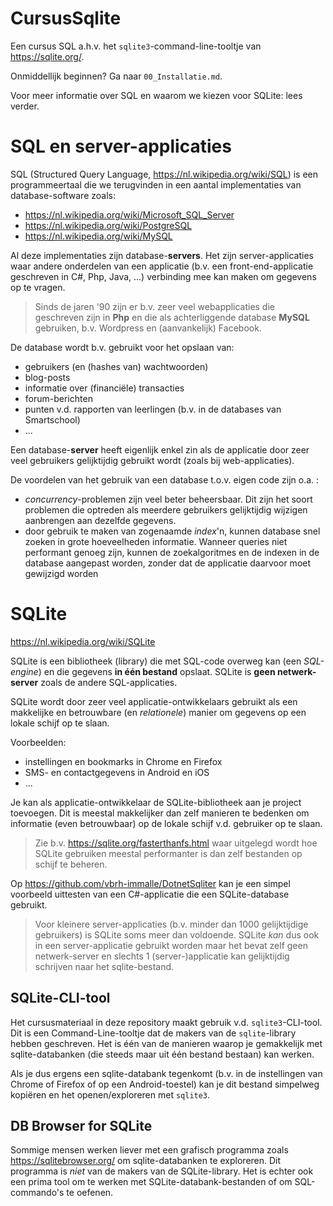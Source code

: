 # CursusSqlite

Een cursus SQL a.h.v. het `sqlite3`-command-line-tooltje van
https://sqlite.org/.

Onmiddellijk beginnen? Ga naar `00_Installatie.md`.

Voor meer informatie over SQL en waarom we kiezen voor SQLite: lees verder.

# SQL en server-applicaties

SQL (Structured Query Language, https://nl.wikipedia.org/wiki/SQL) is een
programmeertaal die we terugvinden in een aantal implementaties van
database-software zoals:

- https://nl.wikipedia.org/wiki/Microsoft_SQL_Server
- https://nl.wikipedia.org/wiki/PostgreSQL
- https://nl.wikipedia.org/wiki/MySQL

Al deze implementaties zijn database-**servers**. Het zijn server-applicaties
waar andere onderdelen van een applicatie (b.v. een front-end-applicatie
geschreven in C#, Php, Java, ...) verbinding mee kan maken om gegevens op te
vragen. 

> Sinds de jaren '90 zijn er b.v. zeer veel webapplicaties die geschreven zijn
> in **Php** en die als achterliggende database **MySQL** gebruiken, b.v.
> Wordpress en (aanvankelijk) Facebook.

 De database wordt b.v. gebruikt voor het opslaan van:

- gebruikers (en (hashes van) wachtwoorden)
- blog-posts
- informatie over (financiële) transacties
- forum-berichten
- punten v.d. rapporten van leerlingen (b.v. in de databases van Smartschool)
- ...

Een database-**server** heeft eigenlijk enkel zin als de applicatie door zeer
veel gebruikers gelijktijdig gebruikt wordt (zoals bij web-applicaties).

De voordelen van het gebruik van een database t.o.v. eigen code zijn o.a. :

- *concurrency*-problemen zijn veel beter beheersbaar. Dit zijn het soort
  problemen die optreden als meerdere gebruikers gelijktijdig wijzigen
  aanbrengen aan dezelfde gegevens.
- door gebruik te maken van zogenaamde *index*'n, kunnen database snel zoeken in
  grote hoeveelheden informatie. Wanneer queries niet performant genoeg zijn,
  kunnen de zoekalgoritmes en de indexen in de database aangepast worden, zonder
  dat de applicatie daarvoor moet gewijzigd worden

# SQLite

https://nl.wikipedia.org/wiki/SQLite

SQLite is een bibliotheek (library) die met SQL-code overweg kan (een
*SQL-engine*) en die gegevens **in één bestand** opslaat. SQLite is **geen
netwerk-server** zoals de andere SQL-applicaties. 

SQLite wordt door zeer veel applicatie-ontwikkelaars gebruikt als een makkelijke
en betrouwbare (en *relationele*) manier om gegevens op een lokale schijf op te
slaan. 

Voorbeelden:
- instellingen en bookmarks in Chrome en Firefox
- SMS- en contactgegevens in Android en iOS
- ...

Je kan als applicatie-ontwikkelaar de SQLite-bibliotheek aan je project
toevoegen. Dit is meestal makkelijker dan zelf manieren te bedenken om
informatie (even betrouwbaar) op de lokale schijf v.d. gebruiker op te slaan.

> Zie b.v. https://sqlite.org/fasterthanfs.html waar uitgelegd wordt hoe SQLite
> gebruiken meestal performanter is dan zelf bestanden op schijf te beheren.

Op https://github.com/vbrh-immalle/DotnetSqliter kan je een simpel voorbeeld
uittesten van een C#-applicatie die een SQLite-database gebruikt.

> Voor kleinere server-applicaties (b.v. minder dan 1000 gelijktijdige
> gebruikers) is SQLite soms meer dan voldoende. SQLite *kan* dus ook in een
> server-applicatie gebruikt worden maar het bevat zelf geen netwerk-server en
> slechts 1 (server-)applicatie kan gelijktijdig schrijven naar het
> sqlite-bestand.

## SQLite-CLI-tool

Het cursusmateriaal in deze repository maakt gebruik v.d. `sqlite3`-CLI-tool.
Dit is een Command-Line-tooltje dat de makers van de `sqlite`-library hebben
geschreven. Het is één van de manieren waarop je gemakkelijk met
sqlite-databanken (die steeds maar uit één bestand bestaan) kan werken.

Als je dus ergens een sqlite-databank tegenkomt (b.v. in de instellingen van
Chrome of Firefox of op een Android-toestel) kan je dit bestand simpelweg
kopiëren en het openen/exploreren met `sqlite3`.

## DB Browser for SQLite

Sommige mensen werken liever met een grafisch programma zoals
https://sqlitebrowser.org/ om sqlite-databanken te exploreren. Dit programma is
*niet* van de makers van de SQLite-library. Het is echter ook een prima tool om
te werken met SQLite-databank-bestanden of om SQL-commando's te oefenen.
